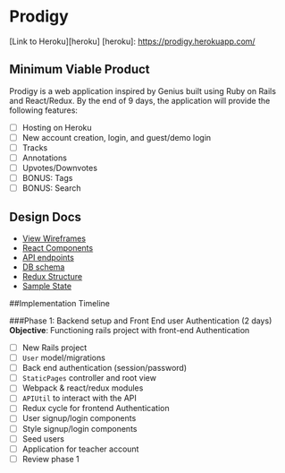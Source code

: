 # Prodigy

[Link to Heroku][heroku]
[heroku]: https://prodigy.herokuapp.com/


## Minimum Viable Product

Prodigy is a web application inspired by Genius built using Ruby on Rails and React/Redux. By the end of 9 days, the application will provide the following features:

- [ ] Hosting on Heroku
- [ ] New account creation, login, and guest/demo login
- [ ] Tracks
- [ ] Annotations
- [ ] Upvotes/Downvotes
- [ ] BONUS: Tags
- [ ] BONUS: Search

## Design Docs


* [View Wireframes][wireframes]
* [React Components][components]
* [API endpoints][api-endpoints]
* [DB schema][schema]
* [Redux Structure][redux-structure]
* [Sample State][sample-state]

[wireframes]: docs/wireframes
[components]: docs/react_components.md
[redux-structure]: docs/redux-structure.md
[sample-state]: docs/sample-state.md
[api-endpoints]: docs/api-endpoints.md
[schema]: docs/schema.md


##Implementation Timeline

###Phase 1: Backend setup and Front End user Authentication (2 days)
**Objective**: Functioning rails project with front-end Authentication
  - [ ] New Rails project
  - [ ] `User` model/migrations
  - [ ] Back end authentication (session/password)
  - [ ] `StaticPages` controller and root view
  - [ ] Webpack & react/redux modules
  - [ ] `APIUtil` to interact with the API
  - [ ] Redux cycle for frontend Authentication
  - [ ] User signup/login components
  - [ ] Style signup/login components
  - [ ] Seed users
  - [ ] Application for teacher account
  - [ ] Review phase 1
